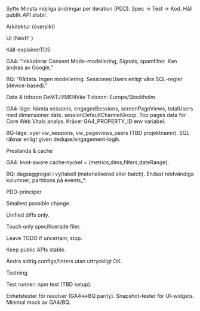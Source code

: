 Syfte
Minsta möjliga ändringar per iteration (PDD). Spec → Test → Kod. Håll publik API stabil.

Arkitektur (översikt)

UI (NextF
}


Käll-explainerTOS

GA4: “Inkluderar Consent Mode-modellering, Signals, spamfilter. Kan ändras av Google.”

BQ: “Rådata. Ingen modellering. Sessioner/Users enligt våra SQL-regler (device-based).”

Data & tidszon
DeMTJVMENVäe
Tidszon: Europe/Stockholm.

GA4-läge: hämta sessions, engagedSessions, screenPageViews, totalUsers med dimensioner date, sessionDefaultChannelGroup. Top pages data för Core Web Vitals analys. Kräver GA4_PROPERTY_ID env variabel.

BQ-läge: vyer vw_sessions, vw_pageviews_users (TBD projektnamn). SQL räknar enligt given dedupe/engagement-logik.

Prestanda & cache

GA4: kvot-aware cache‐nyckel = (metrics,dims,filters,dateRange).

BQ: dagsaggregat i vy/tabell (materialiserad eller batch). Endast nödvändiga kolumner; partitions på events_*.

PDD-principer

Smallest possible change.

Unified diffs only.

Touch only specificerade filer.

Leave TODO if uncertain; stop.

Keep public APIs stable.

Ändra aldrig configs/linters utan uttryckligt OK.

Testning

Test runner: npm test (TBD setup).

Enhetstester för resolver (GA4↔BQ parity). Snapshot-tester för UI-widgets. Minimal mock av GA4/BQ.